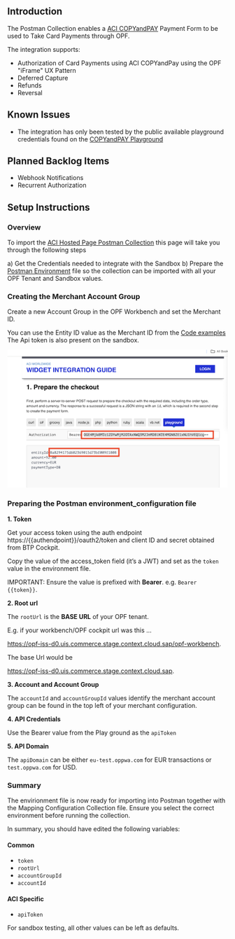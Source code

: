 ## Introduction

The Postman Collection enables a [ACI COPYandPAY](https://docs.aciworldwide.com/integrations/widget) Payment Form to be used to Take Card Payments through OPF. 

The integration supports:

* Authorization of Card Payments using ACI COPYandPay using the OPF "iFrame" UX Pattern
* Deferred Capture 
* Refunds
* Reversal

## Known Issues
* The integration has only been tested by the public available playground credentials found on the [COPYandPAY Playground](https://docs.aciworldwide.com/integrations/widget)

## Planned Backlog Items
* Webhook Notifications
* Recurrent Authorization


## Setup Instructions

### Overview
To import the [ACI Hosted Page Postman Collection](mapping_configuration.json) this page will take you through the following steps

a) Get the Credentials needed to integrate with the Sandbox
b) Prepare the [Postman Environment](environment_configuration.json) file so the collection can be imported with all your OPF Tenant and Sandbox values. 


### Creating the Merchant Account Group
Create a new Account Group in the OPF Workbench and set the Merchant ID.

You can use the Entity ID value as the Merchant ID from the [Code examples](https://docs.aciworldwide.com/integrations/widget) 
The Api token is also present on the sandbox.

![](images/aci-playground-creds.png)


### Preparing the Postman environment_configuration file

**1. Token**

Get your access token using the auth endpoint https://{{authendpoint}}/oauth2/token and client ID and secret obtained from BTP Cockpit.

Copy the value of the access_token field (it’s a JWT) and set as the ``token`` value in the environment file.

IMPORTANT: Ensure the value is prefixed with **Bearer**. e.g. ``Bearer {{token}}``.

**2. Root url**

The ``rootUrl`` is the **BASE URL** of your OPF tenant.

E.g. if your workbench/OPF cockpit url was this …

<https://opf-iss-d0.uis.commerce.stage.context.cloud.sap/opf-workbench>.

The base Url would be

https://opf-iss-d0.uis.commerce.stage.context.cloud.sap.


**3. Account and Account Group**

The ``accountId`` and ``accountGroupId`` values identify the merchant account group can be found in the top left of your merchant configuration.

**4. API Credentials**

Use the Bearer value from the Play ground as the ``apiToken`` 

**5. API Domain**

The ``apiDomain`` can be either ``eu-test.oppwa.com`` for EUR transactions or ``test.oppwa.com`` for USD.

### Summary

The envirionment file is now ready for importing into Postman together with the Mapping Configuration Collection file. Ensure you select the correct environment before running the collection.

In summary, you should have edited the following variables: 

#### Common
- ``token``
- ``rootUrl``
- ``accountGroupId``
- ``accountId``

#### ACI Specific
- ``apiToken``
  
For sandbox testing, all other values can be left as defaults.  
